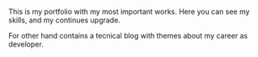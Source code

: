 This is my portfolio with my most important works. Here you can see my skills, and my continues upgrade.

For other hand contains a tecnical blog with themes about my career as developer.

